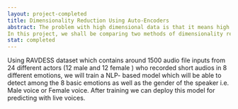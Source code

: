 ```yaml
---
layout: project-completed
title: Dimensionality Reduction Using Auto-Encoders
abstract: The problem with high dimensional data is that it means high computational cost to perform learning and it often leads to over-fitting when learning a model. Due to this reason, we have dimensionality reduction. Dimensionality reduction is the transformation of data from a high-dimensional space into a low-dimensional space so that the low-dimensional representation retains some meaningful properties of the original data. It helps in data compression, reduces computation time and helps remove redundant features, if any. 
In this project, we shall be comparing two methods of dimensionality reduction using principal component analysis (PCA) and auto encoders by applying them over a variety of datasets.
stat: completed
---
```

Using RAVDESS dataset which contains  around 1500 audio file inputs from 24 different actors (12 male and 12 female ) who recorded short audios in 8 different emotions, we will train a NLP- based model which will be able to detect among the 8 basic emotions as well as the gender of the speaker i.e. Male voice or Female voice.  After training we can deploy this model for predicting with live voices.<br>
